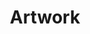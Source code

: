 ---
title: "Artwork"
posttitle: "Magic Girl Sergio"
image: "sergio-5.png"
comment: "We all should draw more magic girls because it's the only aesthetic that counts."
categories: [paperdemon, character]
tags: artwork
layout: artwork.njk
---
